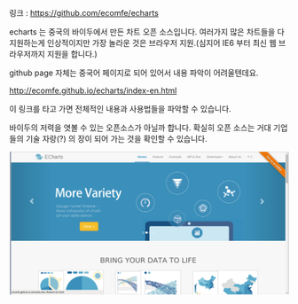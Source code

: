 링크 : https://github.com/ecomfe/echarts

echarts 는 중국의 바이두에서 만든 차트 오픈 소스입니다. 여러가지 많은 차트들을 다 지원하는게 인상적이지만 가장 놀라운 것은 브라우저 지원.(심지어 IE6 부터 최신 웹 브라우저까지 지원을 합니다.)

github page  자체는 중국어 페이지로 되어 있어서 내용 파악이 어려울텐데요.

http://ecomfe.github.io/echarts/index-en.html

이 링크를 타고 가면 전체적인 내용과 사용법들을 파악할 수 있습니다.

바이두의 저력을 엿볼 수 있는 오픈소스가 아닐까 합니다. 확실히 오픈 소스는 거대 기업들의 기술 자랑(?) 의 장이 되어 가는 것을 확인할 수 있습니다.

![이미지1](img/001-14.png)
